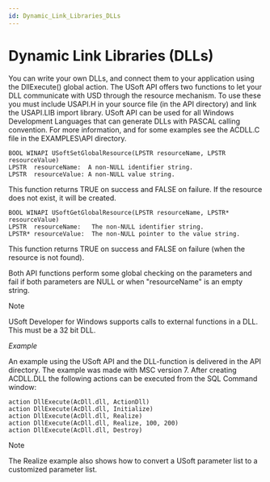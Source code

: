 ```yaml
---
id: Dynamic_Link_Libraries_DLLs
---
```


# Dynamic Link Libraries (DLLs)

You can write your own DLLs, and connect them to your application using the DllExecute() global action. The USoft API offers two functions to let your DLL communicate with USD through the resource mechanism. To use these you must include USAPI.H in your source file (in the API directory) and link the USAPI.LIB import library. USoft API can be used for all Windows Development Languages that can generate DLLs with PASCAL calling convention. For more information, and for some examples see the ACDLL.C file in the EXAMPLES\\API directory.

```
BOOL WINAPI USoftSetGlobalResource(LPSTR resourceName, LPSTR resourceValue)
LPSTR  resourceName:  A non-NULL identifier string.
LPSTR  resourceValue: A non-NULL value string.

```

This function returns TRUE on success and FALSE on failure. If the resource does not exist, it will be created.

```
BOOL WINAPI USoftGetGlobalResource(LPSTR resourceName, LPSTR* resourceValue)
LPSTR  resourceName:   The non-NULL identifier string.
LPSTR* resourceValue:  The non-NULL pointer to the value string.

```

This function returns TRUE on success and FALSE on failure (when the resource is not found).

Both API functions perform some global checking on the parameters and fail if both parameters are NULL or when "resourceName" is an empty string.

> [!NOTE]
> USoft Developer for Windows supports calls to external functions in a DLL. This must be a 32 bit DLL.

*Example*

An example using the USoft API and the DLL-function is delivered in the API directory. The example was made with MSC version 7. After creating ACDLL.DLL the following actions can be executed from the SQL Command window:

```
action DllExecute(AcDll.dll, ActionDll)
action DllExecute(AcDll.dll, Initialize)
action DllExecute(AcDll.dll, Realize)
action DllExecute(AcDll.dll, Realize, 100, 200)
action DllExecute(AcDll.dll, Destroy)

```

> [!NOTE]
> The Realize example also shows how to convert a USoft parameter list to a customized parameter list.